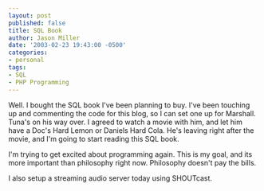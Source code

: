 ```yaml
---
layout: post
published: false
title: SQL Book
author: Jason Miller
date: '2003-02-23 19:43:00 -0500'
categories:
- personal
tags:
- SQL
- PHP Programming
---
```


Well. I bought the SQL book I've been planning to buy. I've been touching up and
commenting the code for this blog, so I can set one up for Marshall. Tuna's on
his way over. I agreed to watch a movie with him, and let him have a Doc's
Hard Lemon or Daniels Hard Cola. He's leaving right after the movie, and I'm
going to start reading this SQL book.

I'm trying to get excited about programming again. This is my goal, and its more
important than philosophy right now. Philosophy doesn't pay the bills.

I also setup a streaming audio server today using SHOUTcast.
